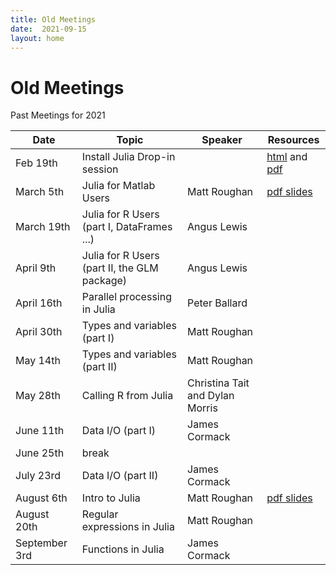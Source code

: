 ```yaml
---
title: Old Meetings
date:  2021-09-15
layout: home
---
```


# Old Meetings

Past Meetings for 2021 

| Date          | Topic                                        | Speaker                         | Resources                                                    |
| ------------- | -------------------------------------------- | ------------------------------- | ------------------------------------------------------------ |
| Feb 19th      | Install Julia Drop-in session                |                                 | [html](resources/install.html) and [pdf](resources/install.pdf) |
| March 5th     | Julia for Matlab Users                       | Matt Roughan                    | [pdf slides](julia_for_matlab.pdf)                           |
| March 19th    | Julia for R Users (part I, DataFrames ...)   | Angus Lewis                     |                                                              |
| April 9th     | Julia for R Users (part II, the GLM package) | Angus Lewis                     |                                                              |
| April 16th    | Parallel processing in Julia                 | Peter Ballard                   |                                                              |
| April 30th    | Types and variables (part I)                 | Matt Roughan                    |                                                              |
| May 14th      | Types and variables (part II)                | Matt Roughan                    |                                                              |
| May 28th      | Calling R from Julia                         | Christina Tait and Dylan Morris |                                                              |
| June 11th     | Data I/O (part I)                            | James Cormack                   |                                                              |
| June 25th     | break                                        |                                 |                                                              |
| July 23rd     | Data I/O (part II)                           | James Cormack                   |                                                              |
| August 6th    | Intro to Julia                               | Matt Roughan                    | [pdf slides](resources/julia_intro.pdf)                      |
| August 20th   | Regular expressions in Julia                 | Matt Roughan                    |                                                              |
| September 3rd | Functions in Julia                           | James Cormack                   |                                                              |

